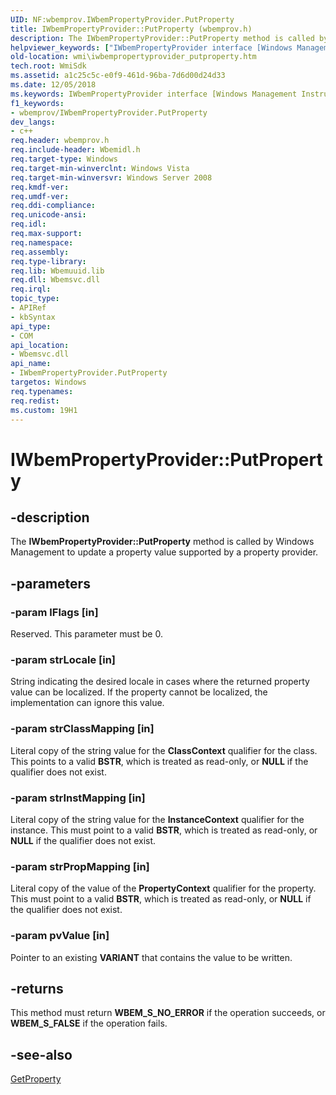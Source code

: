 ```yaml
---
UID: NF:wbemprov.IWbemPropertyProvider.PutProperty
title: IWbemPropertyProvider::PutProperty (wbemprov.h)
description: The IWbemPropertyProvider::PutProperty method is called by Windows Management to update a property value supported by a property provider.helpviewer_keywords: ["IWbemPropertyProvider interface [Windows Management Instrumentation]","PutProperty method","IWbemPropertyProvider.PutProperty","IWbemPropertyProvider::PutProperty","PutProperty","PutProperty method [Windows Management Instrumentation]","PutProperty method [Windows Management Instrumentation]","IWbemPropertyProvider interface","_hmm_iwbempropertyprovider_putproperty","wbemprov/IWbemPropertyProvider::PutProperty","wmi.iwbempropertyprovider_putproperty"]
old-location: wmi\iwbempropertyprovider_putproperty.htm
tech.root: WmiSdk
ms.assetid: a1c25c5c-e0f9-461d-96ba-7d6d00d24d33
ms.date: 12/05/2018
ms.keywords: IWbemPropertyProvider interface [Windows Management Instrumentation],PutProperty method, IWbemPropertyProvider.PutProperty, IWbemPropertyProvider::PutProperty, PutProperty, PutProperty method [Windows Management Instrumentation], PutProperty method [Windows Management Instrumentation],IWbemPropertyProvider interface, _hmm_iwbempropertyprovider_putproperty, wbemprov/IWbemPropertyProvider::PutProperty, wmi.iwbempropertyprovider_putproperty
f1_keywords:
- wbemprov/IWbemPropertyProvider.PutProperty
dev_langs:
- c++
req.header: wbemprov.h
req.include-header: Wbemidl.h
req.target-type: Windows
req.target-min-winverclnt: Windows Vista
req.target-min-winversvr: Windows Server 2008
req.kmdf-ver: 
req.umdf-ver: 
req.ddi-compliance: 
req.unicode-ansi: 
req.idl: 
req.max-support: 
req.namespace: 
req.assembly: 
req.type-library: 
req.lib: Wbemuuid.lib
req.dll: Wbemsvc.dll
req.irql: 
topic_type:
- APIRef
- kbSyntax
api_type:
- COM
api_location:
- Wbemsvc.dll
api_name:
- IWbemPropertyProvider.PutProperty
targetos: Windows
req.typenames: 
req.redist: 
ms.custom: 19H1
---
```


# IWbemPropertyProvider::PutProperty


## -description


The <b>IWbemPropertyProvider::PutProperty</b> method is called by Windows Management to update a property value supported by a property provider.


## -parameters




### -param lFlags [in]

Reserved. This parameter must be 0.


### -param strLocale [in]

String indicating the desired locale in cases where the returned property value can be localized. If the property cannot be localized, the implementation can ignore this value.


### -param strClassMapping [in]

Literal copy of the string value for the <b>ClassContext</b> qualifier for the class. This points to a valid <b>BSTR</b>, which is treated as read-only, or <b>NULL</b> if the qualifier does not exist.


### -param strInstMapping [in]

Literal copy of the string value for the <b>InstanceContext</b> qualifier for the instance. This must point to a valid <b>BSTR</b>, which is treated as read-only, or <b>NULL</b> if the qualifier does not exist.


### -param strPropMapping [in]

Literal copy of the value of the <b>PropertyContext</b> qualifier for the property. This must point to a valid <b>BSTR</b>, which is treated as read-only, or <b>NULL</b> if the qualifier does not exist.


### -param pvValue [in]

Pointer to an existing <b>VARIANT</b> that contains the value to be written.


## -returns



This method must return <b>WBEM_S_NO_ERROR</b> if the operation succeeds, or <b>WBEM_S_FALSE</b> if the operation fails.




## -see-also




<a href="https://docs.microsoft.com/windows/desktop/api/wbemprov/nf-wbemprov-iwbempropertyprovider-getproperty">GetProperty</a>
 

 

